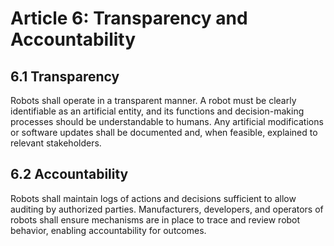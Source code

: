 # Article 6: Transparency and Accountability

## 6.1 Transparency
Robots shall operate in a transparent manner. A robot must be clearly identifiable as an artificial entity, and its functions and decision-making processes should be understandable to humans. Any artificial modifications or software updates shall be documented and, when feasible, explained to relevant stakeholders.

## 6.2 Accountability
Robots shall maintain logs of actions and decisions sufficient to allow auditing by authorized parties. Manufacturers, developers, and operators of robots shall ensure mechanisms are in place to trace and review robot behavior, enabling accountability for outcomes.
